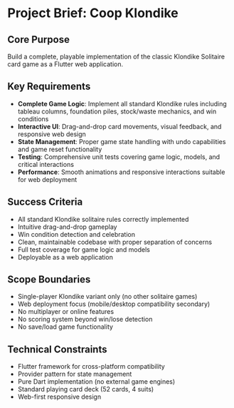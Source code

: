# Project Brief: Coop Klondike

## Core Purpose
Build a complete, playable implementation of the classic Klondike Solitaire card game as a Flutter web application.

## Key Requirements
- **Complete Game Logic**: Implement all standard Klondike rules including tableau columns, foundation piles, stock/waste mechanics, and win conditions
- **Interactive UI**: Drag-and-drop card movements, visual feedback, and responsive web design
- **State Management**: Proper game state handling with undo capabilities and game reset functionality
- **Testing**: Comprehensive unit tests covering game logic, models, and critical interactions
- **Performance**: Smooth animations and responsive interactions suitable for web deployment

## Success Criteria
- All standard Klondike solitaire rules correctly implemented
- Intuitive drag-and-drop gameplay
- Win condition detection and celebration
- Clean, maintainable codebase with proper separation of concerns
- Full test coverage for game logic and models
- Deployable as a web application

## Scope Boundaries
- Single-player Klondike variant only (no other solitaire games)
- Web deployment focus (mobile/desktop compatibility secondary)
- No multiplayer or online features
- No scoring system beyond win/lose detection
- No save/load game functionality

## Technical Constraints
- Flutter framework for cross-platform compatibility
- Provider pattern for state management
- Pure Dart implementation (no external game engines)
- Standard playing card deck (52 cards, 4 suits)
- Web-first responsive design